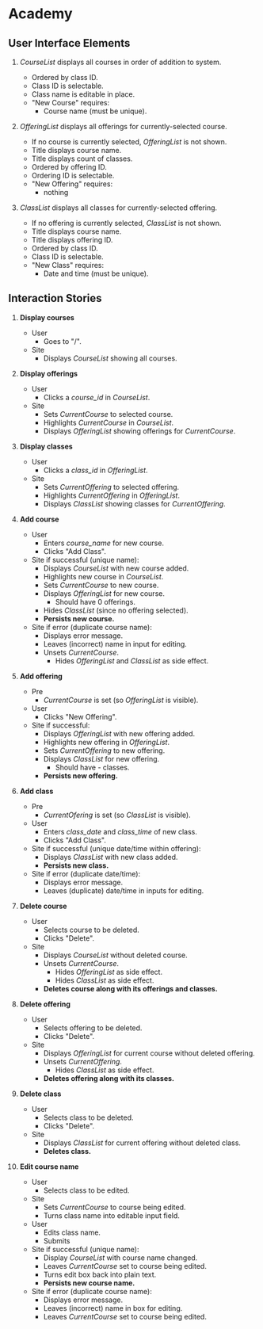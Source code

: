 # Academy

## User Interface Elements

1. *CourseList* displays all courses in order of addition to system.
   - Ordered by class ID.
   - Class ID is selectable.
   - Class name is editable in place.
   - "New Course" requires:
      - Course name (must be unique).

1. *OfferingList* displays all offerings for currently-selected course.
   - If no course is currently selected, *OfferingList* is not shown.
   - Title displays course name.
   - Title displays count of classes.
   - Ordered by offering ID.
   - Ordering ID is selectable.
   - "New Offering" requires:
      - nothing

1. *ClassList* displays all classes for currently-selected offering.
   - If no offering is currently selected, *ClassList* is not shown.
   - Title displays course name.
   - Title displays offering ID.
   - Ordered by class ID.
   - Class ID is selectable.
   - "New Class" requires:
      - Date and time (must be unique).

## Interaction Stories

1. **Display courses**
   - User
     - Goes to "/".
   - Site
     - Displays *CourseList* showing all courses.

1. **Display offerings**
   - User
     - Clicks a *course_id* in *CourseList*.
   - Site
     - Sets *CurrentCourse* to selected course.
     - Highlights *CurrentCourse* in *CourseList*.
     - Displays *OfferingList* showing offerings for *CurrentCourse*.

1. **Display classes**
   - User
     - Clicks a *class_id* in *OfferingList*.
   - Site
     - Sets *CurrentOffering* to selected offering.
     - Highlights *CurrentOffering* in *OfferingList*.
     - Displays *ClassList* showing classes for *CurrentOffering*.

1. **Add course**
   - User
     - Enters *course_name* for new course.
     - Clicks "Add Class".
   - Site if successful (unique name):
     - Displays *CourseList* with new course added.
     - Highlights new course in *CourseList*.
     - Sets *CurrentCourse* to new course.
     - Displays *OfferingList* for new course.
       - Should have 0 offerings.
     - Hides *ClassList* (since no offering selected).
     - **Persists new course.**
   - Site if error (duplicate course name):
     - Displays error message.
     - Leaves (incorrect) name in input for editing.
     - Unsets *CurrentCourse*.
       - Hides *OfferingList* and *ClassList* as side effect.

1. **Add offering**
   - Pre
     - *CurrentCourse* is set (so *OfferingList* is visible).
   - User
     - Clicks "New Offering".
   - Site if successful:
     - Displays *OfferingList* with new offering added.
     - Highlights new offering in *OfferingList*.
     - Sets *CurrentOffering* to new offering.
     - Displays *ClassList* for new offering.
       - Should have - classes.
     - **Persists new offering.**

1. **Add class**
   - Pre
     - *CurrentOfering* is set (so *ClassList* is visible).
   - User
     - Enters *class_date* and *class_time* of new class.
     - Clicks "Add Class".
   - Site if successful (unique date/time within offering):
     - Displays *ClassList* with new class added.
     - **Persists new class.**
   - Site if error (duplicate date/time):
     - Displays error message.
     - Leaves (duplicate) date/time in inputs for editing.

1. **Delete course**
   - User
     - Selects course to be deleted.
     - Clicks "Delete".
   - Site
     - Displays *CourseList* without deleted course.
     - Unsets *CurrentCourse*.
       - Hides *OfferingList* as side effect.
       - Hides *ClassList* as side effect.
     - **Deletes course along with its offerings and classes.**

1. **Delete offering**
   - User
     - Selects offering to be deleted.
     - Clicks "Delete".
   - Site
     - Displays *OfferingList* for current course without deleted offering.
     - Unsets *CurrentOffering*.
       - Hides *ClassList* as side effect.
     - **Deletes offering along with its classes.**

1. **Delete class**
   - User
     - Selects class to be deleted.
     - Clicks "Delete".
   - Site
     - Displays *ClassList* for current offering without deleted class.
     - **Deletes class.**

1. **Edit course name**
   - User
     - Selects class to be edited.
   - Site
     - Sets *CurrentCourse* to course being edited.
     - Turns class name into editable input field.
   - User
     - Edits class name.
     - Submits
   - Site if successful (unique name):
     - Display *CourseList* with course name changed.
     - Leaves *CurrentCourse* set to course being edited.
     - Turns edit box back into plain text.
     - **Persists new course name.**
   - Site if error (duplicate course name):
     - Displays error message.
     - Leaves (incorrect) name in box for editing.
     - Leaves *CurrentCourse* set to course being edited.
